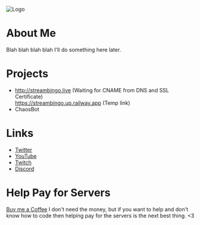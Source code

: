 ![Logo](https://cdn.discordapp.com/attachments/1013489547419590759/1041910144797245450/hiHelloIcon.png)
# About Me
Blah blah blah blah I'll do something here later.

# Projects
- http://streambingo.live (Waiting for CNAME from DNS and SSL Certificate) <br>
  https://streambingo.up.railway.app (Temp link)
- ChaosBot

# Links
- [Twitter](https://twitter.com/BearTheCoder)
- [YouTube](https://www.youtube.com/channel/UCWg8LAQk6NLQfj4Wr3zImKA)
- [Twitch](https://www.twitch.tv/bearthecoder)
- [Discord](https://discord.gg/DuMJjretE2)

# Help Pay for Servers
[Buy me a Coffee](https://www.buymeacoffee.com/bearthecoder) 
I don't need the money, but if you want to help and don't know how to code then helping pay for the servers is the next best thing. <3
